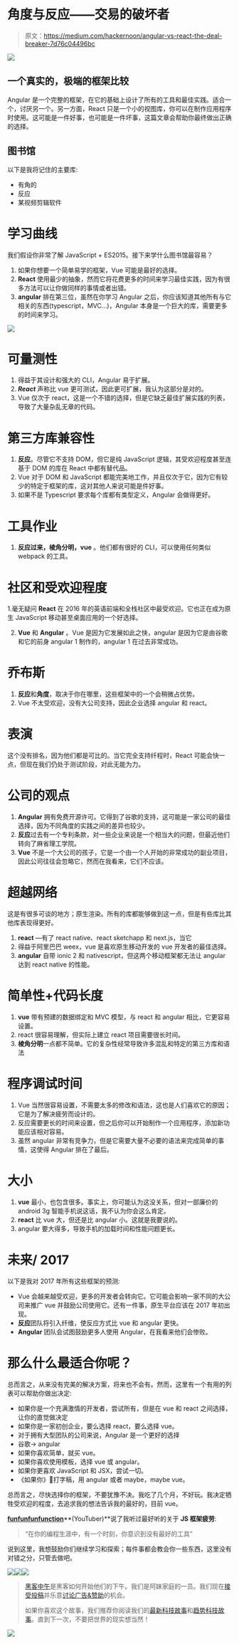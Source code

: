 # 角度与反应——交易的破坏者

> 原文：<https://medium.com/hackernoon/angular-vs-react-the-deal-breaker-7d76c04496bc>

![](img/7fe674092e0a322191cce8591d9e76af.png)

## 一个真实的，极端的框架比较

Angular 是一个完整的框架，在它的基础上设计了所有的工具和最佳实践。适合一个，讨厌另一个。另一方面，React 只是一个小的视图库，你可以在制作应用程序时使用。这可能是一件好事，也可能是一件坏事，这篇文章会帮助你最终做出正确的选择。

## 图书馆

以下是我将记住的主要库:

*   有角的
*   反应
*   某视频剪辑软件

# 学习曲线

我们假设你非常了解 JavaScript + ES2015。接下来学什么图书馆最容易？

1.  如果你想要一个简单易学的框架，Vue 可能是最好的选择。
2.  **React** 使用最少的抽象，然而它将花费更多的时间来学习最佳实践，因为有很多方法可以让你做同样的事情或者出错。
3.  **angular** 排在第三位，虽然在你学习 Angular 之后，你应该知道其他所有与它相关的东西(typescript，MVC…)，Angular 本身是一个巨大的库，需要更多的时间来学习。

![](img/655b3b488fe7e124f820c04147bf4055.png)

# 可量测性

1.  得益于其设计和强大的 CLI，Angular 易于扩展。
2.  ***React*** 声称比 vue 更可测试，因此更可扩展，我认为这部分是对的。
3.  Vue 仅次于 react，这是一个不错的选择，但是它缺乏最佳扩展实践的列表，导致了大量杂乱无章的代码。

# 第三方库兼容性

1.  **反应**。尽管它不支持 DOM，但它是纯 JavaScript 逻辑，其受欢迎程度甚至连基于 DOM 的库在 React 中都有替代品。
2.  Vue 对于 DOM 和 JavaScript 都能完美地工作，并且仅次于它，因为它有较少的特定于框架的库，这对其他人来说可能是件好事。
3.  如果不是 Typescript 要求每个库都有类型定义，Angular 会做得更好。

# 工具作业

1.  **反应过来，棱角分明，vue** 。他们都有很好的 CLI，可以使用任何类似 webpack 的工具。

# 社区和受欢迎程度

1.毫无疑问 **React** 在 2016 年的英语前端和全栈社区中最受欢迎。它也正在成为原生 JavaScript 移动甚至桌面应用的一个好选择。

2. **Vue** 和 **Angular** 。Vue 是因为它发展如此之快，angular 是因为它是由谷歌和它的前身 angular 1 制作的，angular 1 在过去非常成功。

# 乔布斯

1.  **反应**和**角度**，取决于你在哪里，这些框架中的一个会稍微占优势。
2.  Vue 不太受欢迎，没有大公司支持，因此企业选择 angular 和 react。

# 表演

这个没有排名，因为他们都是可比的。当它完全支持纤程时，React 可能会快一点，但现在我们仍处于测试阶段，对此无能为力。

# 公司的观点

1.  **Angular** 拥有免费开源许可。它得到了谷歌的支持，这可能是一家公司的最佳选择，因为不同角度的实践之间的差异也较少。
2.  **反应**过去有一个专利条款，对一些企业来说是一个相当大的问题，但最近他们转向了麻省理工学院。
3.  **Vue** 不是一个大公司的孩子，它是一个由一个人开始的非常成功的副业项目，因此公司往往会忽略它，然而在我看来，它们不应该。

# 超越网络

这是有很多可谈的地方；原生渲染。所有的库都能够做到这一点，但是有些库比其他库表现得更好。

1.  **react** —有了 react native、react sketchapp 和 next.js，当它
2.  得益于阿里巴巴 weex，vue 是喜欢原生移动开发的 vue 开发者的最佳选择。
3.  **angular** 自带 ionic 2 和 nativescript，但这两个移动框架都无法让 angular 达到 react native 的性能。

# 简单性+代码长度

1.  **vue** 带有预建的数据绑定和 MVC 模型，与 react 和 angular 相比，它更容易设置。
2.  react 很容易理解，但实际上建立 react 项目需要很长时间。
3.  **棱角分明**一点都不简单。它的复杂性经常导致许多混乱和特定的第三方库和语法

# 程序调试时间

1.  Vue 当然很容易设置，不需要太多的修改和语法，这也是人们喜欢它的原因；它是为了解决疲劳而设计的。
2.  反应需要更长的时间来设置，但之后你可以开始制作一个应用程序，添加新功能应该相对容易。
3.  虽然 angular 非常有竞争力，但是它需要大量不必要的语法来完成简单的事情，这使得 Angular 排在了最后。

# 大小

1.  **vue** 最小，也包含很多。事实上，你可能认为这没关系，但对一部廉价的 android 3g 智能手机说这话，我不认为你会这么肯定。
2.  **react** 比 vue 大，但还是比 angular 小。这就是我要说的。
3.  angular 要大得多，导致手机的加载时间和性能问题更长。

# 未来/ 2017

以下是我对 2017 年所有这些框架的预测:

*   Vue 会越来越受欢迎，更多的开发者会转向它。它可能会影响一家不同的大公司来推广 vue 并鼓励公司使用它。还有一件事，原生平台应该在 2017 年初出现。
*   **反应**团队将引入纤维，使反应方式比 vue 和 angular 更快。
*   **Angular** 团队会试图鼓励更多人使用 Angular，在我看来他们会惨败。

# 那么什么最适合你呢？

总而言之，从来没有完美的解决方案，将来也不会有。然而，这里有一个有用的列表可以帮助你做出决定:

*   如果你是一个充满激情的开发者，尝试所有，但是在 vue 和 react 之间选择，让你的直觉做决定
*   如果你是一家初创企业，要么选择 react，要么选择 vue。
*   对于拥有大型团队的公司来说，Angular 是一个更好的选择
*   谷歌-> angular
*   如果你喜欢简单，就买 vue。
*   如果你喜欢使用模板，选择 vue 或 angular。
*   如果你更喜欢 JavaScript 和 JSX，尝试一切。
*   《如果你》💙打字稿，用 angular 或者 maybe，maybe vue。

总而言之，尽快选择你的框架，不要犹豫不决。我吃了几个月，不好玩。我决定牺牲受欢迎的程度，去追求我的想法告诉我的最好的，目前 vue。

[**funfunfunfunction**](https://m.youtube.com/channel/UCO1cgjhGzsSYb1rsB4bFe4Q)**(YouTuber)**说了我听过最好听的关于 **JS 框架疲劳**:

> “在你的编程生涯中，有一个时刻，你意识到没有最好的工具”

说到这里，我想鼓励你们继续学习和探索；每件事都会教会你一些东西，这里没有对错之分，只管去做吧。

[![](img/50ef4044ecd4e250b5d50f368b775d38.png)](http://bit.ly/HackernoonFB)[![](img/979d9a46439d5aebbdcdca574e21dc81.png)](https://goo.gl/k7XYbx)[![](img/2930ba6bd2c12218fdbbf7e02c8746ff.png)](https://goo.gl/4ofytp)

> [黑客中午](http://bit.ly/Hackernoon)是黑客如何开始他们的下午。我们是阿妹家庭的一员。我们现在[接受投稿](http://bit.ly/hackernoonsubmission)并乐意[讨论广告&赞助](mailto:partners@amipublications.com)的机会。
> 
> 如果你喜欢这个故事，我们推荐你阅读我们的[最新科技故事](http://bit.ly/hackernoonlatestt)和[趋势科技故事](https://hackernoon.com/trending)。直到下一次，不要把世界的现实想当然！

![](img/be0ca55ba73a573dce11effb2ee80d56.png)